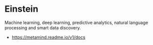 # Einstein
Machine learning, deep learning, predictive analytics, natural language processing and smart data discovery.
* https://metamind.readme.io/v1/docs

###

###
